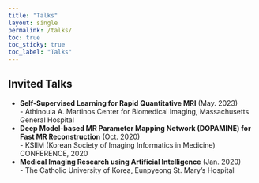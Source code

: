 ```yaml
---
title: "Talks"
layout: single
permalink: /talks/
toc: true
toc_sticky: true
toc_label: "Talks"
---
```


## Invited Talks
* **Self-Supervised Learning for Rapid Quantitative MRI** (May. 2023)\
-&nbsp;Athinoula A. Martinos Center for Biomedical Imaging, Massachusetts General Hospital
* **Deep Model-based MR Parameter Mapping Network (DOPAMINE) for Fast MR Reconstruction** (Oct. 2020)\
-&nbsp;KSIIM (Korean Society of Imaging Informatics in Medicine) CONFERENCE, 2020
* **Medical Imaging Research using Artificial Intelligence** (Jan. 2020)\
-&nbsp;The Catholic University of Korea, Eunpyeong St. Mary’s Hospital
